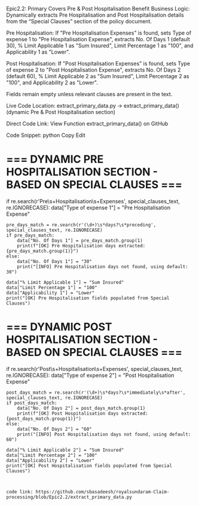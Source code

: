 Epic2.2: Primary Covers
Pre & Post Hospitalisation Benefit
Business Logic: Dynamically extracts Pre Hospitalisation and Post Hospitalisation details from the “Special Clauses” section of the policy document.

Pre Hospitalisation: If "Pre Hospitalisation Expenses" is found, sets Type of expense 1 to "Pre Hospitalisation Expense", extracts No. Of Days 1 (default 30), % Limit Applicable 1 as "Sum Insured", Limit Percentage 1 as "100", and Applicability 1 as "Lower".

Post Hospitalisation: If "Post Hospitalisation Expenses" is found, sets Type of expense 2 to "Post Hospitalisation Expense", extracts No. Of Days 2 (default 60), % Limit Applicable 2 as "Sum Insured", Limit Percentage 2 as "100", and Applicability 2 as "Lower".

Fields remain empty unless relevant clauses are present in the text.

Live Code Location: extract_primary_data.py → extract_primary_data() (dynamic Pre & Post Hospitalisation section)

Direct Code Link: View Function extract_primary_data() on GitHub

Code Snippet:
python
Copy
Edit
# === DYNAMIC PRE HOSPITALISATION SECTION - BASED ON SPECIAL CLAUSES ===
if re.search(r'Pre\s+Hospitalisation\s+Expenses', special_clauses_text, re.IGNORECASE):
    data["Type of expense 1"] = "Pre Hospitalisation Expense"
    
    pre_days_match = re.search(r'(\d+)\s*days?\s*preceding', special_clauses_text, re.IGNORECASE)
    if pre_days_match:
        data["No. Of Days 1"] = pre_days_match.group(1)
        print(f"[OK] Pre Hospitalisation days extracted: {pre_days_match.group(1)}")
    else:
        data["No. Of Days 1"] = "30"
        print("[INFO] Pre Hospitalisation days not found, using default: 30")
    
    data["% Limit Applicable 1"] = "Sum Insured"
    data["Limit Percentage 1"] = "100"
    data["Applicability 1"] = "Lower"
    print("[OK] Pre Hospitalisation fields populated from Special Clauses")

# === DYNAMIC POST HOSPITALISATION SECTION - BASED ON SPECIAL CLAUSES ===
if re.search(r'Post\s+Hospitalisation\s+Expenses', special_clauses_text, re.IGNORECASE):
    data["Type of expense 2"] = "Post Hospitalisation Expense"
    
    post_days_match = re.search(r'(\d+)\s*days?\s*immediately\s*after', special_clauses_text, re.IGNORECASE)
    if post_days_match:
        data["No. Of Days 2"] = post_days_match.group(1)
        print(f"[OK] Post Hospitalisation days extracted: {post_days_match.group(1)}")
    else:
        data["No. Of Days 2"] = "60"
        print("[INFO] Post Hospitalisation days not found, using default: 60")
    
    data["% Limit Applicable 2"] = "Sum Insured"
    data["Limit Percentage 2"] = "100"
    data["Applicability 2"] = "Lower"
    print("[OK] Post Hospitalisation fields populated from Special Clauses")



    code link: https://github.com/sbasadeesh/royalsundaram-Claim-processing/blob/Epic2.2/extract_primary_data.py
